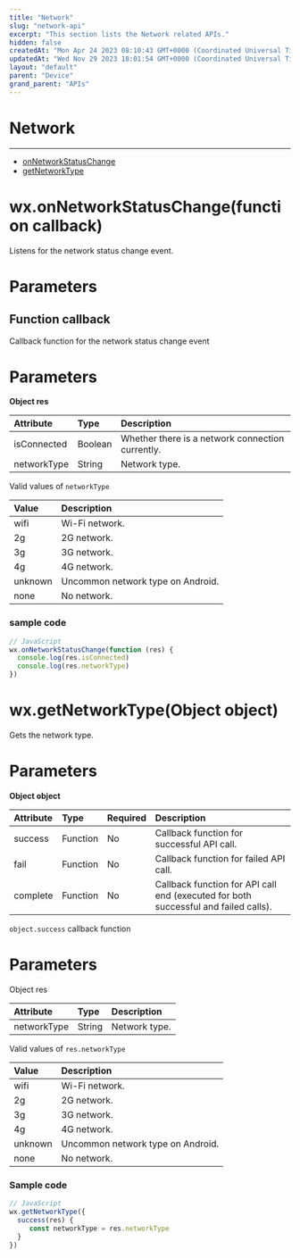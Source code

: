 ```yaml
---
title: "Network"
slug: "network-api"
excerpt: "This section lists the Network related APIs."
hidden: false
createdAt: "Mon Apr 24 2023 08:10:43 GMT+0000 (Coordinated Universal Time)"
updatedAt: "Wed Nov 29 2023 18:01:54 GMT+0000 (Coordinated Universal Time)"
layout: "default"
parent: "Device"
grand_parent: "APIs"
---
```

# Network 
*** 
- [onNetworkStatusChange](doc:network-api#wxonnetworkstatuschangefunction-callback)
- [getNetworkType](doc:network-api#wxgetnetworktypeobject-object)

# wx.onNetworkStatusChange(function callback)

Listens for the network status change event.

# Parameters

## Function callback

Callback function for the network status change event

# Parameters

**Object res**

| Attribute   | Type    | Description                                      |
| :---------- | :------ | :----------------------------------------------- |
| isConnected | Boolean | Whether there is a network connection currently. |
| networkType | String  | Network type.                                    |

Valid values of `networkType`

| Value   | Description                       |
| :------ | :-------------------------------- |
| wifi    | Wi-Fi network.                    |
| 2g      | 2G network.                       |
| 3g      | 3G network.                       |
| 4g      | 4G network.                       |
| unknown | Uncommon network type on Android. |
| none    | No network.                       |

### sample code

```javascript
// JavaScript
wx.onNetworkStatusChange(function (res) {
  console.log(res.isConnected)
  console.log(res.networkType)
})
```

# wx.getNetworkType(Object object)

Gets the network type.

# Parameters

**Object object**

| Attribute | Type     | Required | Description                                                                         |
| :-------- | :------- | :------- | :---------------------------------------------------------------------------------- |
| success   | Function | No       | Callback function for successful API call.                                          |
| fail      | Function | No       | Callback function for failed API call.                                              |
| complete  | Function | No       | Callback function for API call end (executed for both successful and failed calls). |

`object.success` callback function

# Parameters

Object res

| Attribute   | Type   | Description   |
| :---------- | :----- | :------------ |
| networkType | String | Network type. |

Valid values of `res.networkType`

| Value   | Description                       |
| :------ | :-------------------------------- |
| wifi    | Wi-Fi network.                    |
| 2g      | 2G network.                       |
| 3g      | 3G network.                       |
| 4g      | 4G network.                       |
| unknown | Uncommon network type on Android. |
| none    | No network.                       |

### Sample code

```javascript
// JavaScript
wx.getNetworkType({
  success(res) {
 	 const networkType = res.networkType
  }
})
```
